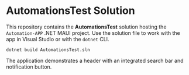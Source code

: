 # AutomationsTest Solution

This repository contains the **AutomationsTest** solution hosting the
`Automation-APP` .NET MAUI project. Use the solution file to work with the app
in Visual Studio or with the `dotnet` CLI.

```
dotnet build AutomationsTest.sln
```

The application demonstrates a header with an integrated search bar and
notification button.

